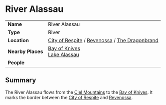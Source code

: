 # River Alassau

|||
| --- | --- |
| **Name** | River Alassau | place.4
| **Type** | River |
| **Location** | [City of Respite](../../civilisations/nilsavnic-alliance/states/city-of-respite.md) / [Revenossa](../../civilisations/nilsavnic-alliance/states/revenossa.md) / [The Dragonbrand](../../civilisations/nilsavnic-alliance/states/the-dragonbrand.md) |
| **Nearby Places** | [Bay of Knives](../seas-oceans/bay-of-knives.md)<br>[Lake Alassau](lake-alassau.md) |
| **People** | |

## Summary

The River Alassau flows from the [Ciel Mountains](../mountains/ciel-mountains.md) to the [Bay of Knives](../seas-oceans/bay-of-knives.md). It marks the border between the [City of Respite](../../civilisations/nilsavnic-alliance/states/city-of-respite.md) and [Revenossa](../../civilisations/nilsavnic-alliance/states/revenossa.md).
